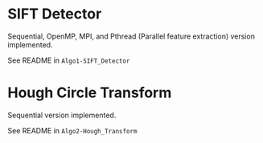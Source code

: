 # SIFT Detector
Sequential, OpenMP, MPI, and Pthread (Parallel feature extraction) version implemented.

See README in `Algo1-SIFT_Detector`

# Hough Circle Transform
Sequential version implemented.

See README in `Algo2-Hough_Transform`
